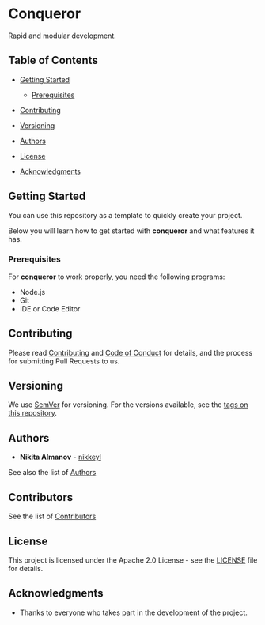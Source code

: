 # Conqueror

Rapid and modular development.

## Table of Contents

-   [Getting Started](#getting-started)
    -   [Prerequisites](#prerequisites)

-   [Contributing](#contributing)
-   [Versioning](#versioning)
-   [Authors](#authors)
-   [License](#license)
-   [Acknowledgments](#acknowledgments)

## Getting Started

You can use this repository as a template to quickly create your project.

Below you will learn how to get started with **conqueror**
and what features it has.

### Prerequisites

For **conqueror** to work properly, you need the following programs:

-   Node.js
-   Git
-   IDE or Code Editor

## Contributing

Please read [Contributing](CONTRIBUTING.md)
and [Code of Conduct](CODE_OF_CONDUCT.md) for details,
and the process for submitting Pull Requests to us.

## Versioning

We use [SemVer](http://semver.org) for versioning.
For the versions available, see the
[tags on this repository](https://github.com/Conqueror-Site-Builder/conqueror/tags).

## Authors

-   **Nikita Almanov** - [nikkeyl](https://github.com/nikkeyl)

See also the list of [Authors](AUTHORS.md)

## Contributors

See the list of [Contributors](CONTRIBUTORS.md)

## License

This project is licensed under the Apache 2.0 License - see the
[LICENSE](LICENSE) file for details.

## Acknowledgments

-   Thanks to everyone who takes part in the development of the project.
